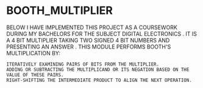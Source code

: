 # BOOTH_MULTIPLIER
BELOW I HAVE IMPLEMENTED THIS PROJECT AS A COURSEWORK DURING MY BACHELORS FOR THE SUBJECT DIGITAL ELECTRONICS . IT IS A 4 BIT MULTIPLIER TAKING TWO SIGNED 4 BIT NUMBERS AND PRESENTING AN ANSWER . 
THIS MODULE PERFORMS BOOTH'S MULTIPLICATION BY:

    ITERATIVELY EXAMINING PAIRS OF BITS FROM THE MULTIPLIER.
    ADDING OR SUBTRACTING THE MULTIPLICAND OR ITS NEGATION BASED ON THE VALUE OF THESE PAIRS.
    RIGHT-SHIFTING THE INTERMEDIATE PRODUCT TO ALIGN THE NEXT OPERATION.

